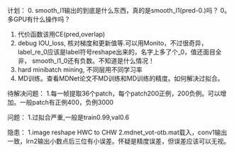计划：
0. smooth_l1输出的到底是什么东西，真的是smooth_l1(pred-0.)吗？
0。多GPU有什么操作吗？
1. 代价函数该用CE(pred,overlap)
2. debug IOU_loss, 核对梯度和更新值等.可以用Monito，不过很奇异，label_re_0应该是label符号reshape出来的，名字上多了个_0，值还面目全非，
smooth_l1_0还有负数。不知道是什么情况！
3. hard minibatch mining, 不同层用不同学习率
4. MD训练。查看MDNet论文不MD训练和MD训练的精度。如何解决过拟合。

待解决问题：
1.每一帧提取36个patch，每个patch200正例，200负例。可以增加。一般patch有正例400，负例3000

问题：
1.过拟合严重,一般是train0.99,val0.6

隐患：
1.image reshape HWC to CHW
2.mdnet_vot-otb.mat载入，conv1输出一致，lrn2输出小数点后三位有小误差。怀疑是精度误差，但误差应该可以无视。
